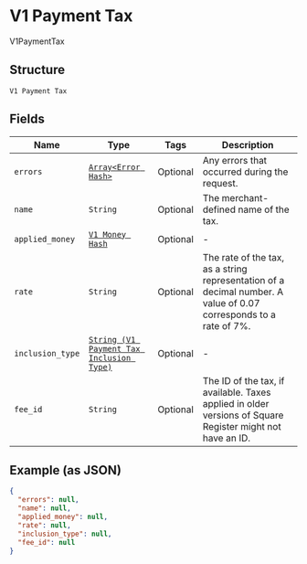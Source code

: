 
# V1 Payment Tax

V1PaymentTax

## Structure

`V1 Payment Tax`

## Fields

| Name | Type | Tags | Description |
|  --- | --- | --- | --- |
| `errors` | [`Array<Error Hash>`](../../doc/models/error.md) | Optional | Any errors that occurred during the request. |
| `name` | `String` | Optional | The merchant-defined name of the tax. |
| `applied_money` | [`V1 Money Hash`](../../doc/models/v1-money.md) | Optional | - |
| `rate` | `String` | Optional | The rate of the tax, as a string representation of a decimal number. A value of 0.07 corresponds to a rate of 7%. |
| `inclusion_type` | [`String (V1 Payment Tax Inclusion Type)`](../../doc/models/v1-payment-tax-inclusion-type.md) | Optional | - |
| `fee_id` | `String` | Optional | The ID of the tax, if available. Taxes applied in older versions of Square Register might not have an ID. |

## Example (as JSON)

```json
{
  "errors": null,
  "name": null,
  "applied_money": null,
  "rate": null,
  "inclusion_type": null,
  "fee_id": null
}
```

